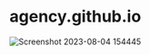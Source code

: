 # agency.github.io
![Screenshot 2023-08-04 154445](https://github.com/Divyarajsinh01/agency.github.io/assets/141410024/1d3a04bb-6a1c-4b6f-86dd-d4a56dac4fc2)
